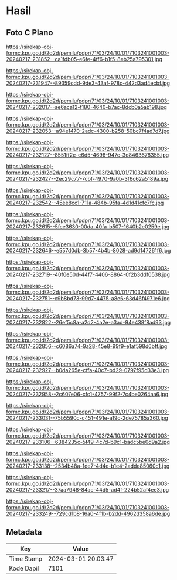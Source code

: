# Hasil

## Foto C Plano

https://sirekap-obj-formc.kpu.go.id/2d2d/pemilu/pdpr/71/03/24/10/01/7103241001003-20240217-231852--ca1fdb05-e6fe-4ff6-b1f5-8eb25a795301.jpg

https://sirekap-obj-formc.kpu.go.id/2d2d/pemilu/pdpr/71/03/24/10/01/7103241001003-20240217-231947--89359cdd-9de3-43af-978c-442d3ad4ecbf.jpg

https://sirekap-obj-formc.kpu.go.id/2d2d/pemilu/pdpr/71/03/24/10/01/7103241001003-20240217-232017--ae6aca12-f180-4640-b7ac-8dcb0a5ab198.jpg

https://sirekap-obj-formc.kpu.go.id/2d2d/pemilu/pdpr/71/03/24/10/01/7103241001003-20240217-232053--a94e1470-2adc-4300-b258-50bc7f4ad7d7.jpg

https://sirekap-obj-formc.kpu.go.id/2d2d/pemilu/pdpr/71/03/24/10/01/7103241001003-20240217-232127--8551ff2e-e6d5-4696-947c-3d8463678355.jpg

https://sirekap-obj-formc.kpu.go.id/2d2d/pemilu/pdpr/71/03/24/10/01/7103241001003-20240217-232427--2ec29c77-7cbf-4970-9a0b-3f6c62a5189a.jpg

https://sirekap-obj-formc.kpu.go.id/2d2d/pemilu/pdpr/71/03/24/10/01/7103241001003-20240217-232542--45ee8cc1-711a-484b-95fa-4d1d41cfc7fc.jpg

https://sirekap-obj-formc.kpu.go.id/2d2d/pemilu/pdpr/71/03/24/10/01/7103241001003-20240217-232615--5fce3630-00da-40fa-b507-1640b2e0259e.jpg

https://sirekap-obj-formc.kpu.go.id/2d2d/pemilu/pdpr/71/03/24/10/01/7103241001003-20240217-232646--e557d0db-3b57-4b4b-8028-ad9d147261f6.jpg

https://sirekap-obj-formc.kpu.go.id/2d2d/pemilu/pdpr/71/03/24/10/01/7103241001003-20240217-232719--40f0e50d-44f7-4406-8864-0f2b3ddf0538.jpg

https://sirekap-obj-formc.kpu.go.id/2d2d/pemilu/pdpr/71/03/24/10/01/7103241001003-20240217-232751--c9b8bd73-99d7-4475-a8e6-63d46f4971e6.jpg

https://sirekap-obj-formc.kpu.go.id/2d2d/pemilu/pdpr/71/03/24/10/01/7103241001003-20240217-232822--26ef5c8a-a2d2-4a2e-a3ad-94e438f8ad93.jpg

https://sirekap-obj-formc.kpu.go.id/2d2d/pemilu/pdpr/71/03/24/10/01/7103241001003-20240217-232856--c6086a74-9a28-45e8-99f9-e1af598d6bff.jpg

https://sirekap-obj-formc.kpu.go.id/2d2d/pemilu/pdpr/71/03/24/10/01/7103241001003-20240217-232927--b0da265e-cffa-40c7-bd29-0797f95d33e3.jpg

https://sirekap-obj-formc.kpu.go.id/2d2d/pemilu/pdpr/71/03/24/10/01/7103241001003-20240217-232958--2c607e06-cfc1-4757-99f2-7c4be0264aa6.jpg

https://sirekap-obj-formc.kpu.go.id/2d2d/pemilu/pdpr/71/03/24/10/01/7103241001003-20240217-233031--75b5590c-c451-491e-a19c-2de75785a360.jpg

https://sirekap-obj-formc.kpu.go.id/2d2d/pemilu/pdpr/71/03/24/10/01/7103241001003-20240217-233106--6384235c-5f49-4c7d-b9c1-badc5be0d9a2.jpg

https://sirekap-obj-formc.kpu.go.id/2d2d/pemilu/pdpr/71/03/24/10/01/7103241001003-20240217-233138--2534b48a-1de7-4d4e-b1e4-2adde85060c1.jpg

https://sirekap-obj-formc.kpu.go.id/2d2d/pemilu/pdpr/71/03/24/10/01/7103241001003-20240217-233217--37aa7948-84ac-44d5-ad4f-224b52af4ee3.jpg

https://sirekap-obj-formc.kpu.go.id/2d2d/pemilu/pdpr/71/03/24/10/01/7103241001003-20240217-233249--729cd1b8-16a0-4f1b-b2dd-4962d358a6de.jpg


## Metadata

| Key        | Value               |
| ---------- | ------------------- |
| Time Stamp | 2024-03-01 20:03:47 |
| Kode Dapil | 7101                |



